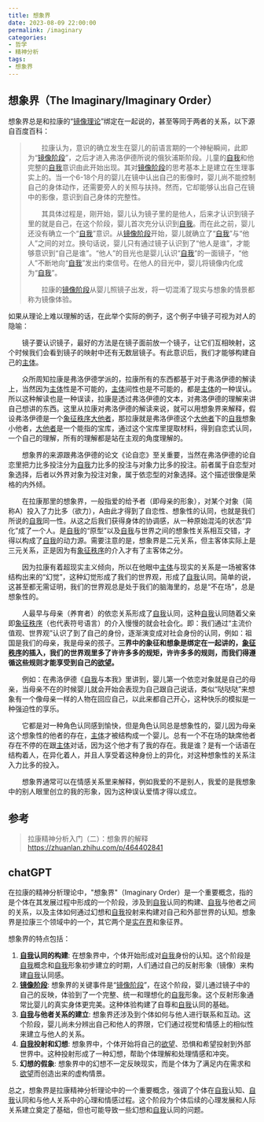 ```yaml
---
title: 想象界
date: 2023-08-09 22:00:00
permalink: /imaginary
categories:
- 哲学
- 精神分析
tags:
- 想象界
---
```


## 想象界（The Imaginary/Imaginary Order）

想象界总是和拉康的“[镜像理论](/mirror-stage)”绑定在一起说的，甚至等同于两者的关系，以下源自百度百科：

> &emsp;&emsp;拉康认为，意识的确立发生在婴儿的前语言期的一个神秘瞬间，此即为“[镜像阶段](/mirror-stage)”，之后才进入弗洛伊德所说的俄狄浦斯阶段。儿童的[自我](/ego)和他完整的[自我](/ego)意识由此开始出现。其对[镜像阶段](/mirror-stage)的思考基本上是建立在生理事实上的。当一个6-18个月的婴儿在镜中认出自己的影像时，婴儿尚不能控制自己的身体动作，还需要旁人的关照与扶持。然而，它却能够认出自己在镜中的影像，意识到自己身体的完整性。
>
> &emsp;&emsp;其具体过程是，刚开始，婴儿认为镜子里的是他人，后来才认识到镜子里的就是自己，在这个阶段，婴儿首次充分认识到[自我](/ego)。而在此之前，婴儿还没有确立一个“[自我](/ego)”意识。从[镜像阶段](/mirror-stage)开始，婴儿就确立了“[自我](/ego)”与“他人”之间的对立。换句话说，婴儿只有通过镜子认识到了“他人是谁”，才能够意识到“自己是谁”。“他人”的目光也是婴儿认识“[自我](/ego)”的一面镜子，“他人”不断地向“[自我](/ego)”发出约束信号。在他人的目光中，婴儿将镜像内化成为“[自我](/ego)”。
>
> &emsp;&emsp;拉康的[镜像阶段](/mirror-stage)从婴儿照镜子出发，将一切混淆了现实与想象的情景都称为镜像体验。



如果从理论上难以理解的话，在此举个实际的例子，这个例子中镜子可视为对人的隐喻：

&emsp;&emsp;镜子要认识镜子，最好的方法是在镜子面前放一个镜子，让它们互相映射，这个时候我们会看到镜子的映射中还有无数层镜子。有此意识后，我们才能够构建自己的[主体](/subject)。

&emsp;&emsp;众所周知拉康是弗洛伊德学派的，拉康所有的东西都基于对于弗洛伊德的解读上，当然因为[主体](/subject)性是不可能的，[主体](/subject)间性也是不可能的，都是[主体](/subject)的一种误认。所以这种解读也是一种误读，拉康是透过弗洛伊德的文本，对弗洛伊德的理解来讲自己想讲的东西。这里从拉康对弗洛伊德的解读来说，就可以用想象界来解释，假设弗洛伊德是一个[象征秩序](/symbolic)[大他者](/Other)，那拉康就是弗洛伊德这个[大他者](/Other)下的[自我](/ego)想象小他者，[大他者](/Other)是一个能指的宝库，通过这个宝库里提取材料，得到自恋式认同，一个自己的理解，所有的理解都是站在主观的角度理解的。

&emsp;&emsp;想象界的来源跟弗洛伊德的论文《论自恋》至关重要，当然在弗洛伊德的论自恋里把力比多投注分为[自我](/ego)力比多的投注与对象力比多的投注。前者属于自恋型对象选择，后者以外界对象为投注对象，属于依恋型的对象选择。这个描述很像是荣格的内外倾。

&emsp;&emsp;在拉康那里的想象界，一般指爱的给予者（即母亲的形象），对某个对象（简称A）投入了力比多（欲力），A由此才得到了自恋性、想象性的认同，也就是我们所说的[自我](/ego)同一性。从这之后我们获得身体的协调感，从一种原始混沌的状态“异化”成了一个人。是[自我](/ego)的“原型”以及[自我](/ego)与世界之间的想象性关系相互交错，才得以构成了[自我](/ego)的动力源。需要注意的是，想象界是二元关系，但主客体实际上是三元关系，正是因为有[象征秩序](/symbolic)的介入才有了主客体之分。

&emsp;&emsp;因为拉康有着超现实主义倾向，所以在他眼中[主体](/subject)与现实的关系是一场被客体结构出来的“幻觉”，这种幻觉形成了我们的世界观，形成了[自我](/ego)认同。简单的说，这甚至都无需证明，我们的世界观总是处于我们的脑海里的，总是“不在场”，总是想象性的。

&emsp;&emsp;人最早与母亲（养育者）的依恋关系形成了[自我](/ego)认同，这种[自我](/ego)认同随着父亲即[象征秩序](/symbolic)（也代表符号语言）的介入慢慢的就会社会化。即：我们通过“主流价值观、世界观”认识了到了自己的身份，逐渐演变成对社会身份的认同，例如：祖国是我们的母亲，我是母亲的孩子。**三界中的象征和想象是绑定在一起讲的，[象征秩序](/symbolic)的插入，我们的世界观里多了许许多多的规矩，许许多多的规则，而我们得遵循这些规则才能享受到自己的[欲望](/desire)。**

&emsp;&emsp;例如：在弗洛伊德《[自我](/ego)与本我》里讲到，婴儿第一个依恋对象就是自己的母亲，当母亲不在的时候婴儿就会开始会表现为自己跟自己说话，类似“哒哒哒”来想象有一个像母亲一样的人物在回应自己，以此来都自己开心，这种快乐的模拟是一种强迫性的享乐。

&emsp;&emsp;它都是对一种角色认同感到愉快，但是角色认同总是想象性的，婴儿因为母亲这个想象性的他者的存在，[主体](/subject)才被结构成一个婴儿。总有一个不在场的缺席他者存在不停的在跟[主体](/subject)对话，因为这个他才有了我的存在。我是谁？是有一个话语在结构着人，在异化着人，并且人享受着这种身份上的异化，对这种想象性的关系注入力比多的投入。

&emsp;&emsp;想象界通常可以在情感关系里来解释，例如我爱的不是别人，我爱的是我想象中的别人眼里创立的我的形象，因为这种误认爱情才得以成立。

## 参考

> 拉康精神分析入门（二）：想象界的解释 https://zhuanlan.zhihu.com/p/464402841

## chatGPT

在拉康的精神分析理论中，"想象界"（Imaginary Order）是一个重要概念，指的是个体在其发展过程中形成的一个阶段，涉及到[自我](/ego)认同的构建、[自我](/ego)与他者之间的关系，以及主体如何通过幻想和[自我](/ego)投射来构建对自己和外部世界的认知。想象界是拉康三个领域中的一个，其它两个是[实在界](/real)和象征界。

想象界的特点包括：

1. **[自我](/ego)认同的构建**: 在想象界中，个体开始形成对[自我](/ego)身份的认知。这个阶段是[自我](/ego)概念和[自我](/ego)形象初步建立的时期，人们通过自己的反射形象（镜像）来构建[自我](/ego)认同感。
2. **[镜像阶段](/mirror-stage)**: 想象界的关键事件是“[镜像阶段](/mirror-stage)”，在这个阶段，婴儿通过镜子中的自己的反映，体验到了一个完整、统一和理想化的[自我](/ego)形象。这个反射形象通常比婴儿的真实身体更完美。这种体验构建了自尊和[自我](/ego)认同的基础。
3. **[自我](/ego)与他者关系的建立**: 想象界还涉及到个体如何与他人进行联系和互动。这个阶段，婴儿尚未分辨出自己和他人的界限，它们通过视觉和情感上的相似性来建立与他人的关系。
4. **[自我](/ego)投射和幻想**: 想象界中，个体开始将自己的[欲望](/desire)、恐惧和希望投射到外部世界中。这种投射形成了一种幻想，帮助个体理解和处理情感和冲突。
5. **幻想的假象**: 想象界中的幻想不一定反映现实，而是个体为了满足内在需求和[欲望](/desire)而创造出来的虚构情景。

总之，想象界是拉康精神分析理论中的一个重要概念，强调了个体在[自我](/ego)认知、[自我](/ego)认同和与他人关系中的心理和情感过程。这个阶段为个体后续的心理发展和人际关系建立奠定了基础，但也可能导致一些幻想和[自我](/ego)认同的问题。
